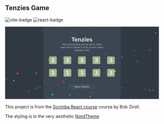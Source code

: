 
## Tenzies Game
![vite-badge](https://badges.aleen42.com/src/vitejs.svg)
![react-badge](https://badges.aleen42.com/src/react.svg)

![preview](./public/Tenzies1.png)

This project is from the [Scrimba React course](https://v2.scrimba.com/learn-react-c0e) course by Bob Ziroll.

The styling
is in the very aesthetic [NordTheme](https://www.nordtheme.com/)


